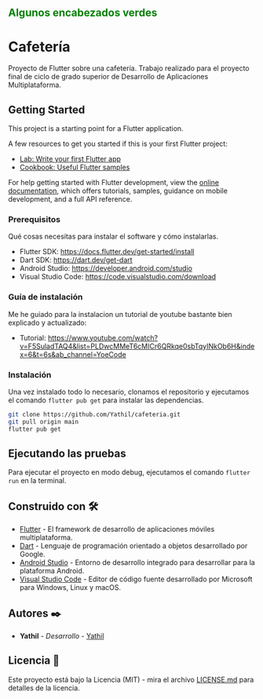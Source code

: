 ## <span style="color:green">Algunos encabezados verdes</span>

# Cafetería

Proyecto de Flutter sobre una cafetería.
Trabajo realizado para el proyecto final de ciclo de grado superior de Desarrollo de Aplicaciones Multiplataforma.

## Getting Started

This project is a starting point for a Flutter application.

A few resources to get you started if this is your first Flutter project:

- [Lab: Write your first Flutter app](https://docs.flutter.dev/get-started/codelab)
- [Cookbook: Useful Flutter samples](https://docs.flutter.dev/cookbook)

For help getting started with Flutter development, view the
[online documentation](https://docs.flutter.dev/), which offers tutorials,
samples, guidance on mobile development, and a full API reference.

### Prerequisitos

Qué cosas necesitas para instalar el software y cómo instalarlas.

- Flutter SDK: https://docs.flutter.dev/get-started/install
- Dart SDK: https://dart.dev/get-dart
- Android Studio: https://developer.android.com/studio
- Visual Studio Code: https://code.visualstudio.com/download

### Guía de instalación

Me he guiado para la instalacion un tutorial de youtube bastante bien explicado y actualizado:

- Tutorial: https://www.youtube.com/watch?v=F5SuladTAQ4&list=PLDwcMMeT6cMICr6QRkqe0sbTqyINkOb6H&index=6&t=6s&ab_channel=YoeCode

### Instalación

Una vez instalado todo lo necesario, clonamos el repositorio y ejecutamos el comando `flutter pub get` para instalar las dependencias.

```sh
git clone https://github.com/Yathil/cafeteria.git
git pull origin main
flutter pub get
```

## Ejecutando las pruebas

Para ejecutar el proyecto en modo debug, ejecutamos el comando `flutter run` en la terminal.

## Construido con 🛠️

- [Flutter](https://flutter.dev/) - El framework de desarrollo de aplicaciones móviles multiplataforma.
- [Dart](https://dart.dev/) - Lenguaje de programación orientado a objetos desarrollado por Google.
- [Android Studio](https://developer.android.com/studio) - Entorno de desarrollo integrado para desarrollar para la plataforma Android.
- [Visual Studio Code](https://code.visualstudio.com/) - Editor de código fuente desarrollado por Microsoft para Windows, Linux y macOS.

## Autores ✒️

- **Yathil** - _Desarrollo_ - [Yathil](https://github.com/Yathil)

## Licencia 📄

Este proyecto está bajo la Licencia (MIT) - mira el archivo [LICENSE.md](LICENSE.md) para detalles de la licencia.
